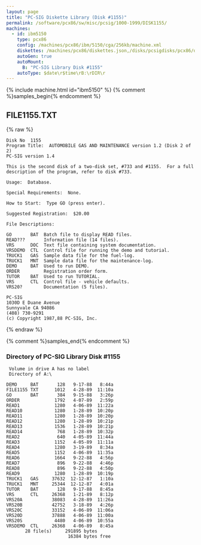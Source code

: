 ```yaml
---
layout: page
title: "PC-SIG Diskette Library (Disk #1155)"
permalink: /software/pcx86/sw/misc/pcsig/1000-1999/DISK1155/
machines:
  - id: ibm5150
    type: pcx86
    config: /machines/pcx86/ibm/5150/cga/256kb/machine.xml
    diskettes: /machines/pcx86/diskettes.json,/disks/pcsigdisks/pcx86/diskettes.json
    autoGen: true
    autoMount:
      B: "PC-SIG Library Disk #1155"
    autoType: $date\r$time\rB:\rDIR\r
---
```


{% include machine.html id="ibm5150" %}
{% comment %}samples_begin{% endcomment %}

## FILE1155.TXT

{% raw %}
```
Disk No  1155
Program Title:  AUTOMOBILE GAS AND MAINTENANCE version 1.2 (Disk 2 of 2)
PC-SIG version 1.4

This is the second disk of a two-disk set, #733 and #1155.  For a full
description of the program, refer to disk #733.

Usage:  Database.

Special Requirements:  None.

How to Start:  Type GO (press enter).

Suggested Registration:  $20.00

File Descriptions:

GO       BAT  Batch file to display READ files.
READ???       Information file (14 files).
VRS      DOC  Text file containing system documentation.
VRSDEMO  CTL  Control file for running the demo and tutorial.
TRUCK1   GAS  Sample data file for the fuel-log.
TRUCK1   MNT  Sample data file for the maintenance-log.
DEMO     BAT  Used to run DEMO.
ORDER         Registration order form.
TUTOR    BAT  Used to run TUTORIAL.
VRS      CTL  Control file - vehicle defaults.
VRS20?        Documentation (5 files).

PC-SIG
1030D E Duane Avenue
Sunnyvale CA 94086
(408) 730-9291
(c) Copyright 1987,88 PC-SIG, Inc.

```
{% endraw %}

{% comment %}samples_end{% endcomment %}

### Directory of PC-SIG Library Disk #1155

     Volume in drive A has no label
     Directory of A:\

    DEMO     BAT       128   9-17-88   8:44a
    FILE1155 TXT      1012   4-28-89  11:10a
    GO       BAT       384   9-15-88   3:26p
    ORDER             1792   4-07-89   2:59p
    READ1             1280   4-06-89  11:22a
    READ10            1280   1-28-89  10:20p
    READ11            1280   1-28-89  10:20p
    READ12            1280   1-28-89  10:21p
    READ13            1536   1-28-89  10:21p
    READ14             768   1-28-89  10:32p
    READ2              640   4-05-89  11:44a
    READ3             1152   4-05-89  11:11a
    READ4             1280   3-19-89   8:34a
    READ5             1152   4-06-89  11:35a
    READ6             1664   9-22-88   4:56p
    READ7              896   9-22-88   4:46p
    READ8              896   9-22-88   4:50p
    READ9             1280   1-28-89  10:19p
    TRUCK1   GAS     37632  12-12-87   1:10a
    TRUCK1   MNT     25344  12-12-87   4:01a
    TUTOR    BAT       128   9-17-88   8:45a
    VRS      CTL     26368   1-21-89   8:12p
    VRS20A           38083   4-28-89  11:26a
    VRS20B           42752   3-18-89   4:26p
    VRS20C           33152   4-06-89  11:06a
    VRS20D           37888   4-06-89  11:00a
    VRS20S            4480   4-06-89  10:55a
    VRSDEMO  CTL     26368   4-06-89   8:45a
           28 file(s)     291895 bytes
                           16384 bytes free
